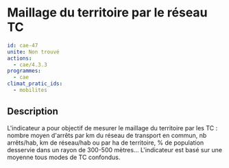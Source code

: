 # Maillage du territoire par le réseau TC
```yaml
id: cae-47
unite: Non trouvé
actions:
  - cae/4.3.3
programmes:
  - cae
climat_pratic_ids:
  - mobilites
```
## Description
L'indicateur a pour objectif de mesurer le maillage du territoire par les TC : nombre moyen d'arrêts par km du réseau de transport en commun, nb arrêts/hab, km de réseau/hab ou par ha de territoire, % de population desservie dans un rayon de 300-500 mètres... L'indicateur est basé sur une moyenne tous modes de TC confondus.




